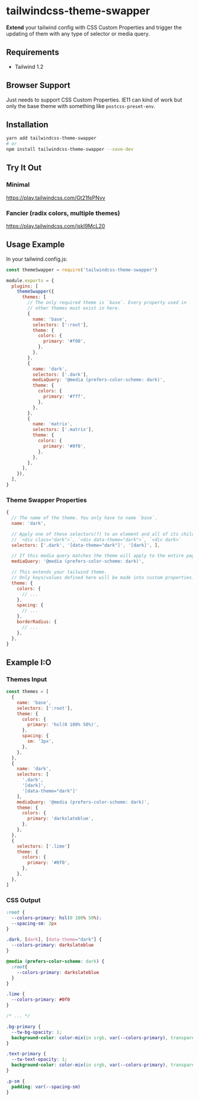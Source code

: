 # tailwindcss-theme-swapper

**Extend** your tailwind config with CSS Custom Properties and trigger the updating of them with any type of selector or media query.

## Requirements

* Tailwind 1.2

## Browser Support

Just needs to support CSS Custom Properties. IE11 can kind of work but only the base theme with something like `postcss-preset-env`.

## Installation

```bash
yarn add tailwindcss-theme-swapper
# or
npm install tailwindcss-theme-swapper --save-dev
```

## Try It Out

### Minimal
https://play.tailwindcss.com/Gt21fePNvv

### Fancier (radix colors, multiple themes)
https://play.tailwindcss.com/jskI9McL20

## Usage Example

In your tailwind.config.js:

```js
const themeSwapper = require('tailwindcss-theme-swapper')

module.exports = {
  plugins: [
    themeSwapper({
      themes: [
        // The only required theme is `base`. Every property used in
        // other themes must exist in here.
        {
          name: 'base',
          selectors: [':root'],
          theme: {
            colors: {
              primary: '#f00',
            },
          },
        },
        {
          name: 'dark',
          selectors: ['.dark'],
          mediaQuery: '@media (prefers-color-scheme: dark)',
          theme: {
            colors: {
              primary: '#fff',
            },
          },
        },
        {
          name: 'matrix',
          selectors: ['.matrix'],
          theme: {
            colors: {
              primary: '#0f0',
            },
          },
        },
      ],
    }),
  ],
}
```

### Theme Swapper Properties

```js
{
  // The name of the theme. You only have to name `base`.
  name: 'dark',

  // Apply one of these selectors(?) to an element and all of its children to use that theme.
  // `<div class="dark">`, `<div data-theme="dark">`, `<div dark>`
  selectors: ['.dark', '[data-theme="dark"]', '[dark]', ],

  // If this media query matches the theme will apply to the entire page.
  mediaQuery: '@media (prefers-color-scheme: dark)',

  // This extends your tailwind theme.
  // Only keys/values defined here will be made into custom properties.
  theme: {
    colors: {
      // ...
    },
    spacing: {
      // ...
    },
    borderRadius: {
      // ...
    },
  },
}
```

## Example I:O

### Themes Input

```js
const themes = [
  {
    name: 'base',
    selectors: [':root'],
    theme: {
      colors: {
        primary: 'hsl(0 100% 50%)',
      },
      spacing: {
        sm: '3px',
      },
    },
  },
  {
    name: 'dark',
    selectors: [
      '.dark',
      '[dark]',
      '[data-theme="dark"]'
    ],
    mediaQuery: '@media (prefers-color-scheme: dark)',
    theme: {
      colors: {
        primary: 'darkslateblue',
      },
    },
  },
  {
    selectors: ['.lime']
    theme: {
      colors: {
        primary: '#0f0',
      },
    },
  },
]
```

### CSS Output

```css
:root {
  --colors-primary: hsl(0 100% 50%);
  --spacing-sm: 3px
}

.dark, [dark], [data-theme="dark"] {
  --colors-primary: darkslateblue
}

@media (prefers-color-scheme: dark) {
  :root{
    --colors-primary: darkslateblue
  }
}

.lime {
  --colors-primary: #0f0
}

/* ... */

.bg-primary {
  --tw-bg-opacity: 1;
  background-color: color-mix(in srgb, var(--colors-primary), transparent calc(100% - 100% * var(--tw-bg-opacity)))
}

.text-primary {
  --tw-text-opacity: 1;
  background-color: color-mix(in srgb, var(--colors-primary), transparent calc(100% - 100% * var(--tw-text-opacity)))
}

.p-sm {
  padding: var(--spacing-sm)
}
```
